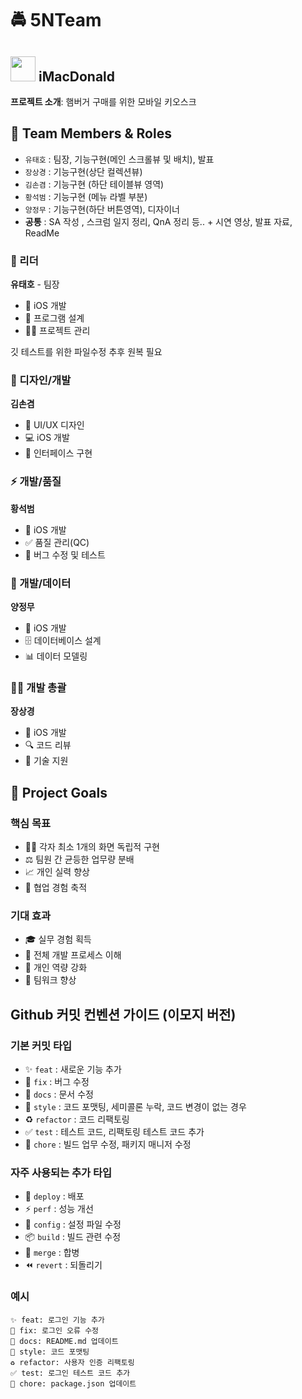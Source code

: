 # 🚔 5NTeam 

## <img src="https://github.com/user-attachments/assets/d8170c2c-8429-4464-a4ce-6553d13f7649" width="40"> iMacDonald

**프로젝트 소개**: 햄버거 구매를 위한 모바일 키오스크

## 👥 Team Members & Roles

- `유태호` : 팀장, 기능구현(메인 스크롤뷰 및 배치), 발표
- `장상경` : 기능구현(상단 컬렉션뷰)
- `김손겸` : 기능구현 (하단 테이블뷰 영역)
- `황석범` : 기능구현 (메뉴 라벨 부분)
- `양정무` : 기능구현(하단 버튼영역), 디자이너
- **공통** : SA 작성 , 스크럼 일지 정리, QnA 정리 등.. + 시연 영상, 발표 자료, ReadMe

### 🎯 리더
**유태호** - 팀장
- 📱 iOS 개발
- 📐 프로그램 설계
- 👨‍💼 프로젝트 관리

깃 테스트를 위한 파일수정
추후 원복 필요

### 🎨 디자인/개발
**김손겸**
- 🎯 UI/UX 디자인
- 💻 iOS 개발
- 🎪 인터페이스 구현

### ⚡️ 개발/품질
**황석범**
- 📱 iOS 개발
- ✅ 품질 관리(QC)
- 🐛 버그 수정 및 테스트

### 💾 개발/데이터
**양정무**
- 📱 iOS 개발
- 🗄️ 데이터베이스 설계
- 📊 데이터 모델링

### 👨‍💻 개발 총괄
**장상경**
- 📱 iOS 개발
- 🔍 코드 리뷰
- 🚀 기술 지원

## 🎯 Project Goals

### 핵심 목표
- 👨‍💻 각자 최소 1개의 화면 독립적 구현
- ⚖️ 팀원 간 균등한 업무량 분배
- 📈 개인 실력 향상
- 🤝 협업 경험 축적

### 기대 효과
- 🎓 실무 경험 획득
- 🔄 전체 개발 프로세스 이해
- 💪 개인 역량 강화
- 🤼 팀워크 향상



## Github 커밋 컨벤션 가이드 (이모지 버전) 

### 기본 커밋 타입 
- ✨ `feat` : 새로운 기능 추가
- 🐝 `fix` : 버그 수정 
- 📝 `docs` : 문서 수정
- 💄 `style` : 코드 포맷팅, 세미콜론 누락, 코드 변경이 없는 경우
- ♻️ `refactor` : 코드 리팩토링
- ✅ `test` : 테스트 코드, 리팩토링 테스트 코드 추가
- 🎨 `chore` : 빌드 업무 수정, 패키지 매니저 수정

### 자주 사용되는 추가 타입
- 🚀 `deploy` : 배포
- ⚡️ `perf` : 성능 개선
- 🔧 `config` : 설정 파일 수정
- 📦 `build` : 빌드 관련 수정
- 🔀 `merge` : 합병
- ⏪️ `revert` : 되돌리기

### 예시
```
✨ feat: 로그인 기능 추가
🐝 fix: 로그인 오류 수정
📝 docs: README.md 업데이트
💄 style: 코드 포맷팅
♻️ refactor: 사용자 인증 리팩토링
✅ test: 로그인 테스트 코드 추가
🎨 chore: package.json 업데이트
```


